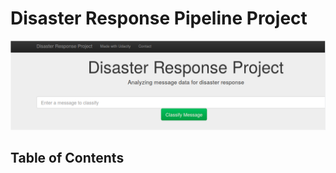 # Disaster Response Pipeline Project

![Intro Pic](classifier_dashboard.png)

## Table of Contents


